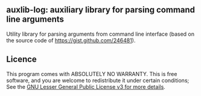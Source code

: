 ## auxlib-log: auxiliary library for parsing command line arguments

Utility library for parsing arguments from command line interface (based on the source code of https://gist.github.com/246481).

## Licence 

This program comes with ABSOLUTELY NO WARRANTY. This is free software, and you are welcome to redistribute it under certain conditions; See the [GNU Lesser General Public License v3 for more details](http://www.gnu.org/licenses/lgpl-3.0.html).
